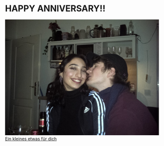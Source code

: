 #                                                   HAPPY ANNIVERSARY!!
![Alt text](https://github.com/Gockhi/Gockhi.github.io/blob/main/IMG-20230101-WA0014.png?raw=true "Liebe dich")
[Ein kleines etwas für dich](https://open.spotify.com/playlist/6GfRfxgHaBBoOMzrwx0sVd?si=34e92284aee94b25)
